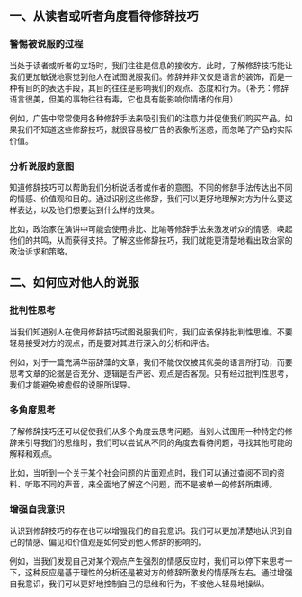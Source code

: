## 一、从读者或听者角度看待修辞技巧

### 警惕被说服的过程

当处于读者或听者的立场时，我们往往是信息的接收方。此时，了解修辞技巧能让我们更加敏锐地察觉到他人在试图说服我们。修辞并非仅仅是语言的装饰，而是一种有目的的表达手段，其目的往往是影响我们的观点、态度和行为。（补充：修辞语言很美，但美的事物往往有毒，它也具有能影响你情绪的作用）

例如，广告中常常使用各种修辞手法来吸引我们的注意力并促使我们购买产品。如果我们不知道这些修辞技巧，就很容易被广告的表象所迷惑，而忽略了产品的实际价值。

### 分析说服的意图

知道修辞技巧可以帮助我们分析说话者或作者的意图。不同的修辞手法传达出不同的情感、价值观和目的。通过识别这些修辞，我们可以更好地理解对方为什么要这样表达，以及他们想要达到什么样的效果。

比如，政治家在演讲中可能会使用排比、比喻等修辞手法来激发听众的情感，唤起他们的共鸣，从而获得支持。了解这些修辞技巧，我们就能更清楚地看出政治家的政治诉求和策略。

## 二、如何应对他人的说服

### 批判性思考

当我们知道别人在使用修辞技巧试图说服我们时，我们应该保持批判性思维。不要轻易接受对方的观点，而是要对其进行深入的分析和评估。

例如，对于一篇充满华丽辞藻的文章，我们不能仅仅被其优美的语言所打动，而要思考文章的论据是否充分、逻辑是否严密、观点是否客观。只有经过批判性思考，我们才能避免被虚假的说服所误导。

### 多角度思考

了解修辞技巧还可以促使我们从多个角度去思考问题。当别人试图用一种特定的修辞来引导我们的思维时，我们可以尝试从不同的角度去看待问题，寻找其他可能的解释和观点。

比如，当听到一个关于某个社会问题的片面观点时，我们可以通过查阅不同的资料、听取不同的声音，来全面地了解这个问题，而不是被单一的修辞所束缚。

### 增强自我意识

认识到修辞技巧的存在也可以增强我们的自我意识。我们可以更加清楚地认识到自己的情感、偏见和价值观是如何受到他人修辞的影响的。

例如，当我们发现自己对某个观点产生强烈的情感反应时，我们可以停下来思考一下，这种反应是基于理性的分析还是被对方的修辞所激发的情感所左右。通过增强自我意识，我们可以更好地控制自己的思维和行为，不被他人轻易地操纵。
